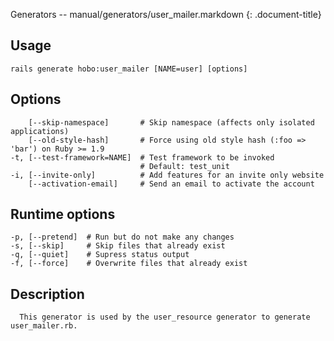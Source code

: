 Generators -- manual/generators/user\_mailer.markdown
{: .document-title}


## Usage

    

    rails generate hobo:user_mailer [NAME=user] [options]


## Options

    

        [--skip-namespace]       # Skip namespace (affects only isolated applications)
        [--old-style-hash]       # Force using old style hash (:foo => 'bar') on Ruby >= 1.9
    -t, [--test-framework=NAME]  # Test framework to be invoked
                                 # Default: test_unit
    -i, [--invite-only]          # Add features for an invite only website
        [--activation-email]     # Send an email to activate the account


## Runtime options

    

    -p, [--pretend]  # Run but do not make any changes
    -s, [--skip]     # Skip files that already exist
    -q, [--quiet]    # Supress status output
    -f, [--force]    # Overwrite files that already exist


## Description

    

      This generator is used by the user_resource generator to generate user_mailer.rb.
